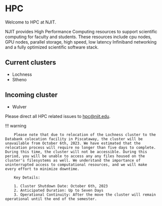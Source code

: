 # HPC

Welcome to HPC at NJIT.

NJIT provides High Performance Computing resources to support scientific computing for faculty and students. These resources include cpu nodes, GPU nodes, parallel storage, high speed, low latency Infiniband networking and a fully optimized scientific software stack.

## Current clusters

* Lochness
* Stheno
 

## Incoming cluster

* Wulver

Please direct all HPC related issues to [hpc@njit.edu](mailto:hpc@njit.edu).


!!! warning
        
        Please note that due to relocation of the Lochness cluster to the Databank colocation facility in Piscataway, the cluster will be unavailable from October 6th, 2023. We have estimated that the relocation process will require no longer than five days to complete. During this time, the cluster will not be accessible. During this period, you will be unable to access any any files housed on the cluster's filesystems as well. We understand the importance of uninterrupted access to computational resources, and we will make every effort to minimize downtime.

        Key Details:

        1. Cluster Shutdown Date: October 6th, 2023
        2. Anticipated Duration: Up to Seven Days
        3. Operational Continuity: After the move the cluster will remain operational until the end of the semester.


